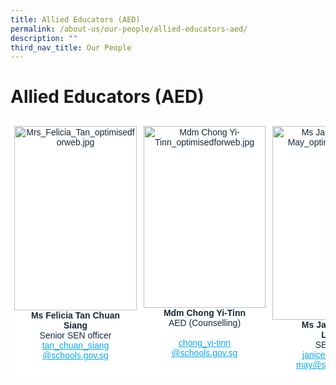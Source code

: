 ```yaml
---
title: Allied Educators (AED)
permalink: /about-us/our-people/allied-educators-aed/
description: ""
third_nav_title: Our People
---
```

# **Allied Educators (AED)**


<table style="border-collapse:collapse;border-spacing:0" class="tg"><thead><tr><td style="background-color:#FFF;border-color:#ffffff;border-style:solid;border-width:1px;color:#162837;font-family:Arial, sans-serif;font-size:14px;overflow:hidden;padding:10px 5px;text-align:center;vertical-align:top;word-break:normal"><img src="https://staging.dtkb9ih383sl3.amplifyapp.com/images/Mrs_Felicia_Tan_optimisedforweb.jpg" alt="Mrs_Felicia_Tan_optimisedforweb.jpg" width="196" height="295"><br><span style="font-weight:bold;font-style:inherit">Ms Felicia Tan Chuan</span><br><span style="font-weight:bold;font-style:inherit">Siang</span><br><span style="font-weight:400;font-style:inherit;color:#162837">Senior SEN officer</span><br><a href="mailto:tan_chuan_siang@schools.gov.sg" target="_blank" rel="noopener noreferrer"><span style="font-weight:inherit;font-style:inherit;text-decoration:underline;color:#08A7F0">tan_chuan_siang</span></a><br><a href="mailto:tan_chuan_siang@schools.gov.sg" target="_blank" rel="noopener noreferrer"><span style="font-weight:inherit;font-style:inherit;text-decoration:underline;color:#08A7F0">@schools.gov.sg</span></a></td><td style="background-color:#FFF;border-color:#ffffff;border-style:solid;border-width:1px;color:#162837;font-family:Arial, sans-serif;font-size:14px;overflow:hidden;padding:10px 5px;text-align:center;vertical-align:top;word-break:normal"><img src="https://staging.dtkb9ih383sl3.amplifyapp.com/images/Mdm%20Chong%20Yi-Tinn_optimisedforweb.jpg" alt="Mdm Chong Yi-Tinn_optimisedforweb.jpg" width="195" height="291"><br><span style="font-weight:bold;font-style:inherit">Mdm Chong Yi-Tinn</span><br><span style="font-weight:400;font-style:inherit;color:#162837">AED (Counselling)</span><br><br><a href="mailto:chong_yi-tinn@schools.gov.sg" target="_blank" rel="noopener noreferrer"><span style="font-weight:inherit;font-style:inherit;text-decoration:underline;color:#08A7F0">chong_yi-tinn</span></a><br><a href="mailto:chong_yi-tinn@schools.gov.sg" target="_blank" rel="noopener noreferrer"><span style="font-weight:inherit;font-style:inherit;text-decoration:underline;color:#08A7F0">@schools.gov.sg</span></a></td><td style="background-color:#FFF;border-color:#ffffff;border-style:solid;border-width:1px;color:#162837;font-family:Arial, sans-serif;font-size:14px;overflow:hidden;padding:10px 5px;text-align:center;vertical-align:top;word-break:normal"><img src="https://staging.dtkb9ih383sl3.amplifyapp.com/images/Ms%20Janice%20Cheng%20Lai%20May_optimisedforweb.jpg" alt="Ms Janice Cheng Lai May_optimisedforweb.jpg" width="208" height="310"><br><span style="font-weight:bold;font-style:inherit">Ms Janice Cheng</span><br><span style="font-weight:bold;font-style:inherit">Lai May</span><br><span style="font-weight:400;font-style:inherit;color:#162837">SEN officer</span><br><a href="mailto:janice_cheng_lai_may@schools.gov.sg" target="_blank" rel="noopener noreferrer"><span style="font-weight:inherit;font-style:inherit;text-decoration:underline;color:#08A7F0">janice_cheng_lai_</span></a><br><a href="mailto:janice_cheng_lai_may@schools.gov.sg" target="_blank" rel="noopener noreferrer"><span style="font-weight:inherit;font-style:inherit;text-decoration:underline;color:#08A7F0">may@schools.gov.sg</span></a></td></tr></thead></table>